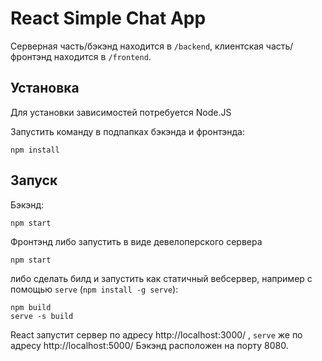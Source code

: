 React Simple Chat App
====

Серверная часть/бэкэнд находится в `/backend`, клиентская часть/фронтэнд находится в `/frontend`.

Установка
----

Для установки зависимостей потребуется Node.JS

Запустить команду в подпапках бэкэнда и фронтэнда:
```
npm install
```

Запуск
----

Бэкэнд:
```
npm start
```

Фронтэнд либо запустить в виде девелоперского сервера
```
npm start
```
либо сделать билд и запустить как статичный вебсервер, например с помощью `serve` (`npm install -g serve`):
```
npm build
serve -s build
```

React запустит сервер по адресу http://localhost:3000/ , `serve` же по адресу http://localhost:5000/
Бэкэнд расположен на порту 8080.
